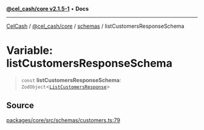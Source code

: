 [**@cel_cash/core v2.1.5-1**](../../README.md) • **Docs**

***

[CelCash](../../../../README.md) / [@cel\_cash/core](../../README.md) / [schemas](../README.md) / listCustomersResponseSchema

# Variable: listCustomersResponseSchema

> `const` **listCustomersResponseSchema**: `ZodObject`\<[`ListCustomersResponse`](../../index/type-aliases/ListCustomersResponse.md)\>

## Source

[packages/core/src/schemas/customers.ts:79](https://github.com/Pyxlab/celcash/blob/9dbc7013720b05f34ded33140fbf1d827b403eea/packages/core/src/schemas/customers.ts#L79)
